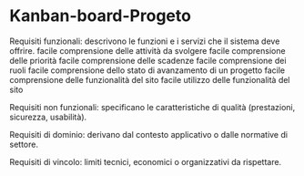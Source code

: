 # Kanban-board-Progeto
Requisiti funzionali: descrivono le funzioni e i servizi che il sistema deve offrire.
	facile comprensione delle attività da svolgere
	facile comprensione delle priorità
	facile comprensione delle scadenze
	facile comprensione dei ruoli
	facile comprensione dello stato di avanzamento di un progetto
	facile comprensione delle funzionalità del sito
	facile utilizzo delle funzionalità del sito

Requisiti non funzionali: specificano le caratteristiche di qualità (prestazioni, sicurezza, usabilità).
  

Requisiti di dominio: derivano dal contesto applicativo o dalle normative di settore.
  

Requisiti di vincolo: limiti tecnici, economici o organizzativi da rispettare.
  
